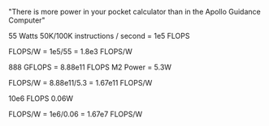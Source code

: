 <!-- Apollo Guidance Computer -->

"There is more power in your pocket calculator than in the Apollo Guidance Computer"

55 Watts
50K/100K instructions / second = 1e5 FLOPS

FLOPS/W = 1e5/55 = 1.8e3 FLOPS/W


<!-- M2 -->
888 GFLOPS = 8.88e11 FLOPS
M2 Power = 5.3W

FLOPS/W = 8.88e11/5.3 = 1.67e11 FLOPS/W


<!-- Pocket Cal -->
10e6 FLOPS
0.06W

FLOPS/W = 1e6/0.06 = 1.67e7 FLOPS/W